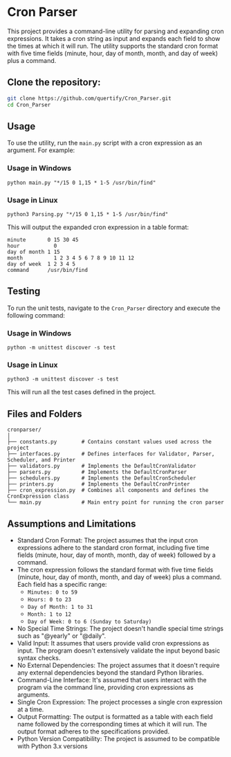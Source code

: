 # Cron Parser

This project provides a command-line utility for parsing and expanding cron expressions. It takes a cron string as input and expands each field to show the times at which it will run. The utility supports the standard cron format with five time fields (minute, hour, day of month, month, and day of week) plus a command.

## Clone the repository:
```bash
git clone https://github.com/quertify/Cron_Parser.git
cd Cron_Parser
```

## Usage
To use the utility, run the `main.py` script with a cron expression as an argument. For example:

### Usage in Windows
```
python main.py "*/15 0 1,15 * 1-5 /usr/bin/find"
```
### Usage in Linux
```
python3 Parsing.py "*/15 0 1,15 * 1-5 /usr/bin/find"
```

This will output the expanded cron expression in a table format:
```
minute       0 15 30 45
hour	       0
day of month 1 15
month	       1 2 3 4 5 6 7 8 9 10 11 12
day of week	 1 2 3 4 5
command	     /usr/bin/find
```


## Testing

To run the unit tests, navigate to the `Cron_Parser` directory and execute the following command:

### Usage in Windows
```
python -m unittest discover -s test
```
### Usage in Linux
```
python3 -m unittest discover -s test
```

This will run all the test cases defined in the project.


## Files and Folders
```
cronparser/
│
├── constants.py        # Contains constant values used across the project
├── interfaces.py       # Defines interfaces for Validator, Parser, Scheduler, and Printer
├── validators.py       # Implements the DefaultCronValidator
├── parsers.py          # Implements the DefaultCronParser
├── schedulers.py       # Implements the DefaultCronScheduler
├── printers.py         # Implements the DefaultCronPrinter
├── cron_expression.py  # Combines all components and defines the CronExpression class
└── main.py             # Main entry point for running the cron parser
```
## Assumptions and Limitations

- Standard Cron Format: The project assumes that the input cron expressions adhere to the standard cron format, including five time fields (minute, hour, day of month, month, day of week) followed by a command.
- The cron expression follows the standard format with five time fields (minute, hour, day of month, month, and day of week) plus a command.
    Each field has a specific range:
    - `Minutes: 0 to 59`
    - `Hours: 0 to 23`
    - `Day of Month: 1 to 31`
    - `Month: 1 to 12`
    - `Day of Week: 0 to 6 (Sunday to Saturday)`
- No Special Time Strings: The project doesn't handle special time strings such as "@yearly" or "@daily".
- Valid Input: It assumes that users provide valid cron expressions as input. The program doesn't extensively validate the input beyond basic syntax checks.
- No External Dependencies: The project assumes that it doesn't require any external dependencies beyond the standard Python libraries.
- Command-Line Interface: It's assumed that users interact with the program via the command line, providing cron expressions as arguments.
- Single Cron Expression: The project processes a single cron expression at a time.
- Output Formatting: The output is formatted as a table with each field name followed by the corresponding times at which it will run. The output format adheres to the specifications provided.
- Python Version Compatibility: The project is assumed to be compatible with Python 3.x versions